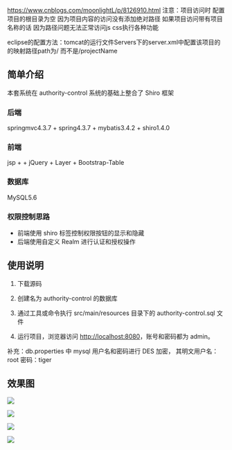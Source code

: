 https://www.cnblogs.com/moonlightL/p/8126910.html
注意：项目访问时 配置项目的根目录为空  因为项目内容的访问没有添加绝对路径 如果项目访问带有项目名称的话  因为路径问题无法正常访问js css执行各种功能

eclipse的配置方法：tomcat的运行文件Servers下的server.xml中配置该项目的的映射路径path为/   而不是/projectName
<Context docBase="authority-control-shiro" path="/" reloadable="false" source="org.eclipse.jst.jee.server:authority-control-shiro"/></Host>

## 简单介绍

本套系统在 authority-control 系统的基础上整合了 Shiro 框架

### 后端
springmvc4.3.7 + spring4.3.7 + mybatis3.4.2 + shiro1.4.0

### 前端

jsp +  + jQuery + Layer + Bootstrap-Table

### 数据库

MySQL5.6

### 权限控制思路

* 前端使用 shiro 标签控制权限按钮的显示和隐藏
* 后端使用自定义 Realm 进行认证和授权操作

## 使用说明

1) 下载源码

2) 创建名为 authority-control 的数据库

3) 通过工具或命令执行 src/main/resources 目录下的 authority-control.sql 文件

4) 运行项目，浏览器访问 <http://localhost:8080>，账号和密码都为 admin。　

补充：db.properties 中 mysql 用户名和密码进行 DES 加密， 其明文用户名：root 密码：tiger

## 效果图

![](http://images.extlight.com/authority-control-01.jpg)

![](http://images.extlight.com/authority-control-02.jpg)

![](http://images.extlight.com/authority-control-03.jpg)

![](http://images.extlight.com/authority-control-04.jpg)
